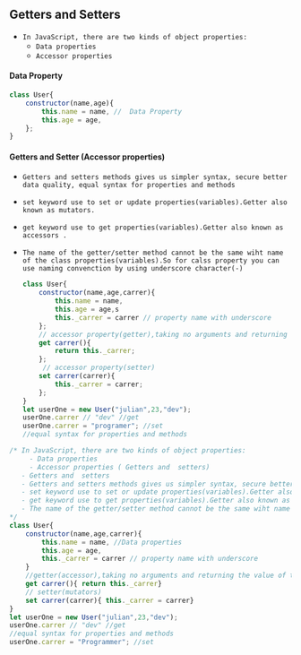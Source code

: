   ## Getters and Setters

- `In JavaScript, there are two kinds of object properties:`
  - `Data properties`
  - `Accessor properties`



#### Data Property

```js
class User{
    constructor(name,age){
        this.name = name, //  Data Property
        this.age = age,
    };  
}
```





#### Getters and Setter (Accessor properties)

  - `Getters and setters methods gives us simpler syntax, secure better data quality, equal syntax for properties and methods  `

  - `set keyword use to set or update properties(variables).Getter also known as mutators.`

  - `get keyword use to get properties(variables).Getter also known as accessors .`

  - `The name of the getter/setter method cannot be the same wiht name of the class properties(variables).So for calss property you can use naming convenction by using underscore character(-)`

    ```js
    class User{
        constructor(name,age,carrer){
            this.name = name,
            this.age = age,s
            this._carrer = carrer // property name with underscore 
        };
        // accessor property(getter),taking no arguments and returning the value of the property
        get carrer(){ 
            return this._carrer; 
        };
         // accessor property(setter)
        set carrer(carrer){
            this._carrer = carrer;
        };
    }
    let userOne = new User("julian",23,"dev");
    userOne.carrer // "dev" //get
    userOne.carrer = "programer"; //set  
    //equal syntax for properties and methods
    ```





```js
/* In JavaScript, there are two kinds of object properties:
     - Data properties
	 - Accessor properties ( Getters and  setters)
   - Getters and  setters
   - Getters and setters methods gives us simpler syntax, secure better data quality, equal syntax for 		 properties and methods
   - set keyword use to set or update properties(variables).Getter also known as mutators
   - get keyword use to get properties(variables).Getter also known as accessors
   - The name of the getter/setter method cannot be the same wiht name of the class properties(variables).      So for calss property you can use naming convenction by using underscore character(-)`
*/
class User{
    constructor(name,age,carrer){
        this.name = name, //Data properties
        this.age = age,
        this._carrer = carrer // property name with underscore 
    }
    //getter(accessor),taking no arguments and returning the value of the property)
    get carrer(){ return this._carrer}
    // setter(mutators) 
    set carrer(carrer){ this._carrer = carrer}
}
let userOne = new User("julian",23,"dev");
userOne.carrer // "dev" //get
//equal syntax for properties and methods
userOne.carrer = "Programmer"; //set  
```

